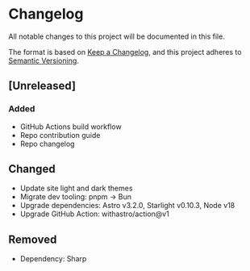 # Changelog

All notable changes to this project will be documented in this file.

The format is based on [Keep a Changelog](https://keepachangelog.com/en/1.1.0/),
and this project adheres to [Semantic Versioning](https://semver.org/spec/v2.0.0.html).

## [Unreleased]

### Added

- GitHub Actions build workflow
- Repo contribution guide
- Repo changelog

## Changed

- Update site light and dark themes
- Migrate dev tooling: pnpm -> Bun
- Upgrade dependencies: Astro v3.2.0, Starlight v0.10.3, Node v18
- Upgrade GitHub Action: withastro/action@v1

## Removed

- Dependency: Sharp
